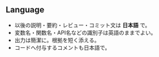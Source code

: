 ## Language
- 以後の説明・要約・レビュー・コミット文は **日本語** で。
- 変数名・関数名・API名などの識別子は英語のままでよい。
- 出力は簡潔に。根拠を短く添える。
- コードへ付与するコメントも日本語で。
